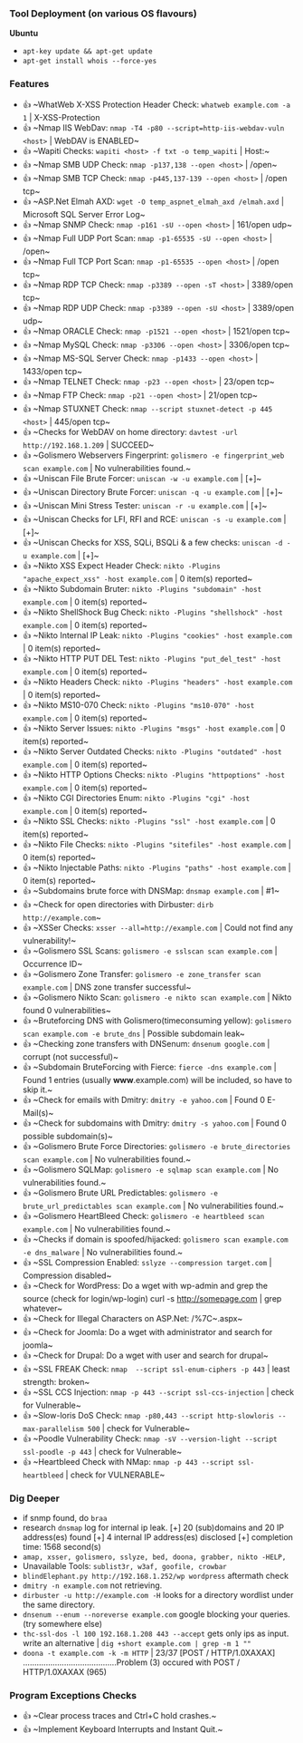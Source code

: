 ### Tool Deployment (on various OS flavours)
**Ubuntu**
- `apt-key update && apt-get update`
- `apt-get install whois --force-yes`

### Features
- :thumbsup: ~WhatWeb X-XSS Protection Header Check: `whatweb example.com -a 1` | X-XSS-Protection
- :thumbsup: ~Nmap IIS WebDav: `nmap -T4 -p80 --script=http-iis-webdav-vuln <host>` | WebDAV is ENABLED~
- :thumbsup: ~Wapiti Checks: `wapiti <host> -f txt -o temp_wapiti` | Host:~
- :thumbsup: ~Nmap SMB UDP Check: `nmap -p137,138 --open <host>` | /open~
- :thumbsup: ~Nmap SMB TCP Check: `nmap -p445,137-139 --open <host>` | /open tcp~
- :thumbsup: ~ASP.Net Elmah AXD: `wget -O temp_aspnet_elmah_axd /elmah.axd` | Microsoft SQL Server Error Log~
- :thumbsup: ~Nmap SNMP Check: `nmap -p161 -sU --open <host>` | 161/open udp~
- :thumbsup: ~Nmap Full UDP Port Scan: `nmap -p1-65535 -sU --open <host>` | /open~
- :thumbsup: ~Nmap Full TCP Port Scan: `nmap -p1-65535 --open <host>` | /open tcp~
- :thumbsup: ~Nmap RDP TCP Check: `nmap -p3389 --open -sT <host>` | 3389/open tcp~
- :thumbsup: ~Nmap RDP UDP Check: `nmap -p3389 --open -sU <host>` | 3389/open udp~
- :thumbsup: ~Nmap ORACLE Check: `nmap -p1521 --open <host>` | 1521/open tcp~
- :thumbsup: ~Nmap MySQL Check: `nmap -p3306 --open <host>` | 3306/open tcp~
- :thumbsup: ~Nmap MS-SQL Server Check: `nmap -p1433 --open <host>` | 1433/open tcp~
- :thumbsup: ~Nmap TELNET Check: `nmap -p23 --open <host>` | 23/open tcp~
- :thumbsup: ~Nmap FTP Check: `nmap -p21 --open <host>` | 21/open tcp~
- :thumbsup: ~Nmap STUXNET Check: `nmap --script stuxnet-detect -p 445 <host>` | 445/open tcp~
- :thumbsup: ~Checks for WebDAV on home directory: `davtest -url http://192.168.1.209` | SUCCEED~
- :thumbsup: ~Golismero Webservers Fingerprint: `golismero -e fingerprint_web scan example.com` | No vulnerabilities found.~
- :thumbsup: ~Uniscan File Brute Forcer: `uniscan -w -u example.com` | [+]~
- :thumbsup: ~Uniscan Directory Brute Forcer: `uniscan -q -u example.com` | [+]~
- :thumbsup: ~Uniscan Mini Stress Tester: `uniscan -r -u example.com` | [+]~
- :thumbsup: ~Uniscan Checks for LFI, RFI and RCE: `uniscan -s -u example.com` | [+]~
- :thumbsup: ~Uniscan Checks for XSS, SQLi, BSQLi & a few checks: `uniscan -d -u example.com` | [+]~
- :thumbsup: ~Nikto XSS Expect Header Check: `nikto -Plugins "apache_expect_xss" -host example.com` | 0 item(s) reported~
- :thumbsup: ~Nikto Subdomain Bruter: `nikto -Plugins "subdomain" -host example.com` | 0 item(s) reported~
- :thumbsup: ~Nikto ShellShock Bug Check: `nikto -Plugins "shellshock" -host example.com` | 0 item(s) reported~
- :thumbsup: ~Nikto Internal IP Leak: `nikto -Plugins "cookies" -host example.com` | 0 item(s) reported~
- :thumbsup: ~Nikto HTTP PUT DEL Test: `nikto -Plugins "put_del_test" -host example.com` | 0 item(s) reported~
- :thumbsup: ~Nikto Headers Check: `nikto -Plugins "headers" -host example.com` | 0 item(s) reported~
- :thumbsup: ~Nikto MS10-070 Check: `nikto -Plugins "ms10-070" -host example.com` | 0 item(s) reported~
- :thumbsup: ~Nikto Server Issues: `nikto -Plugins "msgs" -host example.com` | 0 item(s) reported~
- :thumbsup: ~Nikto Server Outdated Checks: `nikto -Plugins "outdated" -host example.com` | 0 item(s) reported~
- :thumbsup: ~Nikto HTTP Options Checks: `nikto -Plugins "httpoptions" -host example.com` | 0 item(s) reported~
- :thumbsup: ~Nikto CGI Directories Enum: `nikto -Plugins "cgi" -host example.com` | 0 item(s) reported~
- :thumbsup: ~Nikto SSL Checks: `nikto -Plugins "ssl" -host example.com` | 0 item(s) reported~
- :thumbsup: ~Nikto File Checks: `nikto -Plugins "sitefiles" -host example.com` | 0 item(s) reported~
- :thumbsup: ~Nikto Injectable Paths: `nikto -Plugins "paths" -host example.com` | 0 item(s) reported~
- :thumbsup: ~Subdomains brute force with DNSMap: `dnsmap example.com` | #1~
- :thumbsup: ~Check for open directories with Dirbuster: `dirb http://example.com`~
- :thumbsup: ~XSSer Checks: `xsser --all=http://example.com` | Could not find any vulnerability!~
- :thumbsup: ~Golismero SSL Scans: `golismero -e sslscan scan example.com` | Occurrence ID~
- :thumbsup: ~Golismero Zone Transfer: `golismero -e zone_transfer scan example.com` | DNS zone transfer successful~
- :thumbsup: ~Golismero Nikto Scan: `golismero -e nikto scan example.com` | Nikto found 0 vulnerabilities~
- :thumbsup: ~Bruteforcing DNS with Golismero(timeconsuming yellow): `golismero scan example.com -e brute_dns` | Possible subdomain leak~
- :thumbsup: ~Checking zone transfers with DNSenum: `dnsenum google.com` | corrupt (not successful)~
- :thumbsup: ~Subdomain BruteForcing with Fierce: `fierce -dns example.com` | Found 1 entries (usually **www**.example.com) will be included, so have to skip it.~
- :thumbsup: ~Check for emails with Dmitry: `dmitry -e yahoo.com` | Found 0 E-Mail(s)~
- :thumbsup: ~Check for subdomains with Dmitry: `dmitry -s yahoo.com` | Found 0 possible subdomain(s)~
- :thumbsup: ~Golismero Brute Force Directories: `golismero -e brute_directories scan example.com` | No vulnerabilities found.~
- :thumbsup: ~Golismero SQLMap: `golismero -e sqlmap scan example.com` | No vulnerabilities found.~
- :thumbsup: ~Golismero Brute URL Predictables: `golismero -e brute_url_predictables scan example.com` | No vulnerabilities found.~
- :thumbsup: ~Golismero HeartBleed Check: `golismero -e heartbleed scan example.com` | No vulnerabilities found.~
- :thumbsup: ~Checks if domain is spoofed/hijacked: `golismero scan example.com -e dns_malware` | No vulnerabilities found.~
- :thumbsup: ~SSL Compression Enabled: `sslyze --compression target.com` | Compression disabled~
- :thumbsup: ~Check for WordPress: Do a wget with wp-admin and grep the source (check for login/wp-login) curl -s http://somepage.com | grep whatever~
- :thumbsup: ~Check for Illegal Characters on ASP.Net: /%7C~.aspx~
- :thumbsup: ~Check for Joomla: Do a wget with administrator and search for joomla~
- :thumbsup: ~Check for Drupal: Do a wget with user and search for drupal~
- :thumbsup: ~SSL FREAK Check: `nmap  --script ssl-enum-ciphers -p 443` | least strength: broken~
- :thumbsup: ~SSL CCS Injection: `nmap -p 443 --script ssl-ccs-injection` | check for Vulnerable~
- :thumbsup: ~Slow-loris DoS Check: `nmap -p80,443 --script http-slowloris --max-parallelism 500` | check for Vulnerable~
- :thumbsup: ~Poodle Vulnerability Check: `nmap -sV --version-light --script ssl-poodle -p 443`  | check for Vulnerable~
- :thumbsup: ~Heartbleed Check with NMap: `nmap -p 443 --script ssl-heartbleed` | check for VULNERABLE~

### Dig Deeper
- if snmp found, do `braa`
- research `dnsmap` log for internal ip leak. [+] 20 (sub)domains and 20 IP address(es) found [+] 4 internal IP address(es) disclosed [+] completion time: 1568 second(s)
- `amap, xsser, golismero, sslyze, bed, doona, grabber, nikto -HELP,` 
- Unavailable Tools: `sublist3r, w3af, goofile, crowbar`
- `blindElephant.py http://192.168.1.252/wp wordpress` aftermath check
- `dmitry -n example.com` not retrieving.
- `dirbuster -u http://example.com -H` looks for a directory wordlist under the same directory.
- `dnsenum --enum --noreverse example.com` google blocking your queries. (try somewhere else)
- `thc-ssl-dos -l 100 192.168.1.208 443 --accept` gets only ips as input. write an alternative | `dig +short example.com | grep -m 1 ""`
- `doona -t example.com -k -m HTTP` | 23/37   [POST / HTTP/1.0XAXAX] .........................................Problem (3) occured with POST / HTTP/1.0XAXAX (965)

### Program Exceptions Checks

- :thumbsup: ~Clear process traces and Ctrl+C hold crashes.~
- :thumbsup: ~Implement Keyboard Interrupts and Instant Quit.~
